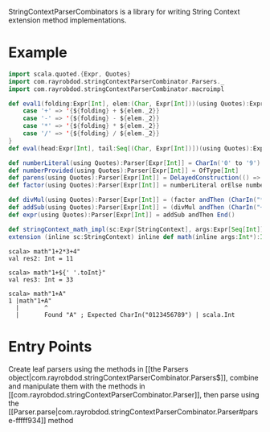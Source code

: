 ---
---

StringContextParserCombinators is a library for writing String Context extension method implementations.

# Example

```scala
import scala.quoted.{Expr, Quotes}
import com.rayrobdod.stringContextParserCombinator.Parsers._
import com.rayrobdod.stringContextParserCombinator.macroimpl

def eval1(folding:Expr[Int], elem:(Char, Expr[Int]))(using Quotes):Expr[Int] = elem._1 match {
	case '+' => '{${folding} + ${elem._2}}
	case '-' => '{${folding} - ${elem._2}}
	case '*' => '{${folding} * ${elem._2}}
	case '/' => '{${folding} / ${elem._2}}
}
def eval(head:Expr[Int], tail:Seq[(Char, Expr[Int])])(using Quotes):Expr[Int] = tail.foldLeft(head)(eval1 _)

def numberLiteral(using Quotes):Parser[Expr[Int]] = CharIn('0' to '9').repeat(1).map({x => Expr[Int](x.toInt)})
def numberProvided(using Quotes):Parser[Expr[Int]] = OfType[Int]
def parens(using Quotes):Parser[Expr[Int]] = DelayedConstruction(() => IsString("(") andThenWithCut addSub andThen IsString(")"))
def factor(using Quotes):Parser[Expr[Int]] = numberLiteral orElse numberProvided orElse parens

def divMul(using Quotes):Parser[Expr[Int]] = (factor andThen (CharIn("*/") andThenWithCut factor).repeat()).map(eval _)
def addSub(using Quotes):Parser[Expr[Int]] = (divMul andThen (CharIn("+-") andThenWithCut divMul).repeat()).map(eval _)
def expr(using Quotes):Parser[Expr[Int]] = addSub andThen End()

def stringContext_math_impl(sc:Expr[StringContext], args:Expr[Seq[Int]])(using Quotes):Expr[Int] = expr.parse(sc, args)
extension (inline sc:StringContext) inline def math(inline args:Int*):Int = ${stringContext_math_impl('sc, 'args)}
```

```
scala> math"1+2*3+4"
val res2: Int = 11

scala> math"1+${' '.toInt}"
val res3: Int = 33

scala> math"1+A"
1 |math"1+A"
  |       ^
  |       Found "A" ; Expected CharIn("0123456789") | scala.Int
```

# Entry Points

Create leaf parsers using the methods in [[the Parsers object|com.rayrobdod.stringContextParserCombinator.Parsers$]],
combine and manipulate them with the methods in [[com.rayrobdod.stringContextParserCombinator.Parser]], then parse
using the [[Parser.parse|com.rayrobdod.stringContextParserCombinator.Parser#parse-fffff934]] method
